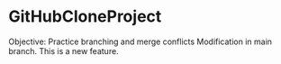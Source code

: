 # GitHubCloneProject
Objective: Practice branching and merge conflicts
Modification in main branch.
This is a new feature.

